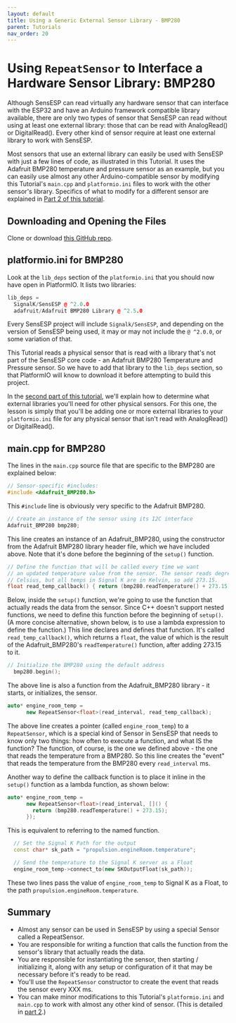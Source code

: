 ```yaml
---
layout: default
title: Using a Generic External Sensor Library - BMP280
parent: Tutorials
nav_order: 20
---
```


# Using `RepeatSensor` to Interface a Hardware Sensor Library: BMP280

Although SensESP can read virtually any hardware sensor that can interface with the ESP32 and have an Arduino framework compatible library available, there are only two types of sensor that SensESP can read without using at least one external library: those that can be read with AnalogRead() or DigitalRead().
Every other kind of sensor require at least one external library to work with SensESP.

Most sensors that use an external library can easily be used with SensESP with just a few lines of code, as illustrated in this Tutorial.
It uses the Adafruit BMP280 temperature and pressure sensor as an example, but you can easily use almost any other Arduino-compatible sensor by modifying this Tutorial's `main.cpp` and `platformio.ini` files to work with the other sensor's library.
Specifics of what to modify for a different sensor are explained in [Part 2 of this tutorial](../bmp280_part_2).

## Downloading and Opening the Files

Clone or download [this GitHub repo](https://github.com/SensESP/Tutorial-BMP280).

## platformio.ini for BMP280

Look at the `lib_deps` section of the `platformio.ini` that you should now have open in PlatformIO.
It lists two libraries:

```c++
lib_deps =
  SignalK/SensESP @ ^2.0.0
  adafruit/Adafruit BMP280 Library @ ^2.5.0
```

Every SensESP project will include `Signalk/SensESP`, and depending on the version of SensESP being used, it may or may not include the `@ ^2.0.0`, or some variation of that.

This Tutorial reads a physical sensor that is read with a library that's not part of the SensESP core code - an Adafruit BMP280 Temperature and Pressure sensor.
So we have to add that library to the `lib_deps` section, so that PlatformIO will know to download it before attempting to build this project.

In the [second part of this tutorial](../bmp280_part_2), we'll explain how to determine what external libraries you'll need for other physical sensors. For this one, the lesson is simply that you'll be adding one or more external libraries to your `platformio.ini` file for any physical sensor that isn't read with AnalogRead() or DigitalRead().

## main.cpp for BMP280

The lines in the `main.cpp` source file that are specific to the BMP280 are explained below:

```c++
// Sensor-specific #includes:
#include <Adafruit_BMP280.h>
```

This `#include` line is obviously very specific to the Adafruit BMP280.

```c++
// Create an instance of the sensor using its I2C interface
Adafruit_BMP280 bmp280;
```

This line creates an instance of an Adafruit_BMP280, using the constructor from the Adafruit BMP280 library header file, which we have included above. Note that it's done before the beginning of the `setup()` function.

```c++
// Define the function that will be called every time we want
// an updated temperature value from the sensor. The sensor reads degrees
// Celsius, but all temps in Signal K are in Kelvin, so add 273.15.
float read_temp_callback() { return (bmp280.readTemperature() + 273.15); }
```

Below, inside the `setup()` function, we're going to use the function that actually reads the data from the sensor.
Since C++ doesn't support nested functions, we need to define this function before the beginning of `setup()`.
(A more concise alternative, shown below, is to use a lambda expression to define the function.)
This line declares and defines that function.
It's called `read_temp_callback()`, which returns a `float`, the value of which is the result of the Adafruit_BMP280's `readTemperature()` function, after adding 273.15 to it.

```c++
// Initialize the BMP280 using the default address
  bmp280.begin();
  ```

The above line is also a function from the Adafruit_BMP280 library - it starts, or initializes, the sensor.

```c++
auto* engine_room_temp =
      new RepeatSensor<float>(read_interval, read_temp_callback);
```

The above line creates a pointer (called `engine_room_temp`) to a `RepeatSensor`, which is a special kind of Sensor in SensESP that needs to know only two things: how often to execute a function, and what IS the function?
The function, of course, is the one we defined above - the one that reads the temperature from a BMP280.
So this line creates the "event" that reads the temperature from the BMP280 every `read_interval` ms.

Another way to define the callback function is to place it inline in the `setup()` function as a lambda function, as shown below:

```c++
auto* engine_room_temp =
      new RepeatSensor<float>(read_interval, []() {
        return (bmp280.readTemperature() + 273.15);
      });
```

This is equivalent to referring to the named function.

```c++
  // Set the Signal K Path for the output
  const char* sk_path = "propulsion.engineRoom.temperature";

  // Send the temperature to the Signal K server as a Float
  engine_room_temp->connect_to(new SKOutputFloat(sk_path));
```

These two lines pass the value of `engine_room_temp` to Signal K as a Float, to the path `propulsion.engineRoom.temperature`.

## Summary

* Almost any sensor can be used in SensESP by using a special Sensor called a RepeatSensor.
* You are responsible for writing a function that calls the function from the sensor's library that actually reads the data.
* You are responsible for instantiating the sensor, then starting / initializing it, along with any setup or configuration of it that may be necessary before it's ready to be read.
* You'll use the `RepeatSensor` constructor to create the event that reads the sensor every XXX ms.
* You can make minor modifications to this Tutorial's `platformio.ini` and `main.cpp` to work with almost any other kind of sensor. (This is detailed in [part 2](../bmp280_part_2).)
